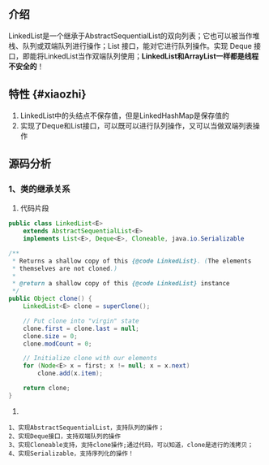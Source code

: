 ## 介绍

LinkedList是一个继承于AbstractSequentialList的双向列表；它也可以被当作堆栈、队列或双端队列进行操作；List 接口，能对它进行队列操作。实现 Deque 接口，即能将LinkedList当作双端队列使用；**LinkedList和ArrayList一样都是线程不安全的**！

## 特性 {#xiaozhi}

1. LinkedList中的头结点不保存值，但是LinkedHashMap是保存值的
2. 实现了Deque和List接口，可以既可以进行队列操作，又可以当做双端列表操作

## 源码分析

### 1、类的继承关系

1. 代码片段

```java
public class LinkedList<E>
    extends AbstractSequentialList<E>
    implements List<E>, Deque<E>, Cloneable, java.io.Serializable
```

```java
/**
 * Returns a shallow copy of this {@code LinkedList}. (The elements
 * themselves are not cloned.)
 *
 * @return a shallow copy of this {@code LinkedList} instance
 */
public Object clone() {
    LinkedList<E> clone = superClone();

    // Put clone into "virgin" state
    clone.first = clone.last = null;
    clone.size = 0;
    clone.modCount = 0;

    // Initialize clone with our elements
    for (Node<E> x = first; x != null; x = x.next)
        clone.add(x.item);

    return clone;
}
```

1. 
```
1、实现AbstractSequentialList，支持队列的操作；
2、实现Deque接口，支持双端队列的操作
3、实现Cloneable支持，支持clone操作;通过代码，可以知道，clone是进行的浅拷贝；
4、实现Serializable，支持序列化的操作！
```



